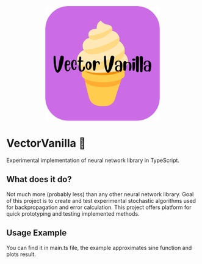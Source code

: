 <p align="center">
    <img width="300" src="/logo.png"/>
</p>

# VectorVanilla 🍦
Experimental implementation of neural network library in TypeScript.

## What does it do?
Not much more (probably less) than any other neural network library. Goal of this project is to create and test experimental stochastic algorithms used for backpropagation and error calculation. This project offers platform for quick prototyping and testing implemented methods.

## Usage Example
You can find it in main.ts file, the example approximates sine function and plots result.
